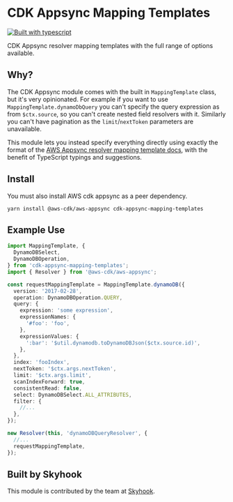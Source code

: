# CDK Appsync Mapping Templates

[![Built with
typescript](https://badgen.net/badge/icon/typescript?icon=typescript&label)](https://www.typescriptlang.org/)

CDK Appsync resolver mapping templates with the full range of options available.

## Why?

The CDK Appsync module comes with the built in `MappingTemplate` class, but it's
very opinionated. For example if you want to use `MappingTemplate.dynamoDbQuery`
you can't specify the query expression as from `$ctx.source`, so you can't
create nested field resolvers with it. Similarly you can't have pagination as
the `limit`/`nextToken` parameters are unavailable.

This module lets you instead specify everything directly using exactly the
format of the [AWS Appsync resolver mapping template
docs](https://docs.aws.amazon.com/appsync/latest/devguide/resolver-mapping-template-reference.html),
with the benefit of TypeScript typings and suggestions.

## Install

You must also install AWS cdk appsync as a peer dependency.

```shell
yarn install @aws-cdk/aws-appsync cdk-appsync-mapping-templates
```

## Example Use

```typescript
import MappingTemplate, {
  DynamoDBSelect,
  DynamoDBOperation,
} from 'cdk-appsync-mapping-templates';
import { Resolver } from '@aws-cdk/aws-appsync';

const requestMappingTemplate = MappingTemplate.dynamoDB({
  version: '2017-02-28',
  operation: DynamoDBOperation.QUERY,
  query: {
    expression: 'some expression',
    expressionNames: {
      '#foo': 'foo',
    },
    expressionValues: {
      ':bar': '$util.dynamodb.toDynamoDBJson($ctx.source.id)',
    },
  },
  index: 'fooIndex',
  nextToken: '$ctx.args.nextToken',
  limit: '$ctx.args.limit',
  scanIndexForward: true,
  consistentRead: false,
  select: DynamoDBSelect.ALL_ATTRIBUTES,
  filter: {
    //...
  },
});

new Resolver(this, 'dynamoDBQueryResolver', {
  //...
  requestMappingTemplate,
});
```

## Built by Skyhook

This module is contributed by the team at [Skyhook](https://www.skyhookadventure.com/).
